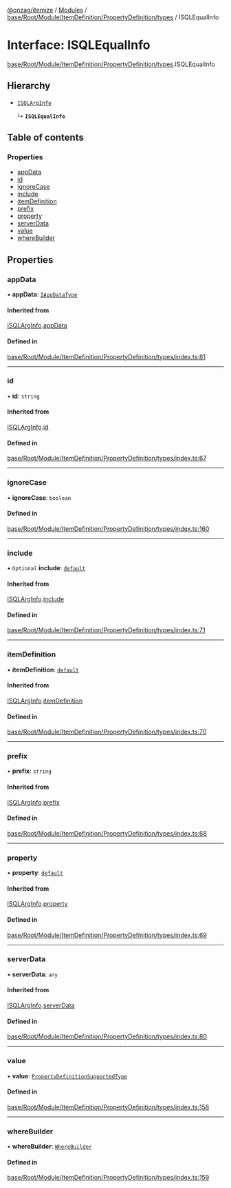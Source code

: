 [@onzag/itemize](../README.md) / [Modules](../modules.md) / [base/Root/Module/ItemDefinition/PropertyDefinition/types](../modules/base_Root_Module_ItemDefinition_PropertyDefinition_types.md) / ISQLEqualInfo

# Interface: ISQLEqualInfo

[base/Root/Module/ItemDefinition/PropertyDefinition/types](../modules/base_Root_Module_ItemDefinition_PropertyDefinition_types.md).ISQLEqualInfo

## Hierarchy

- [`ISQLArgInfo`](base_Root_Module_ItemDefinition_PropertyDefinition_types.ISQLArgInfo.md)

  ↳ **`ISQLEqualInfo`**

## Table of contents

### Properties

- [appData](base_Root_Module_ItemDefinition_PropertyDefinition_types.ISQLEqualInfo.md#appdata)
- [id](base_Root_Module_ItemDefinition_PropertyDefinition_types.ISQLEqualInfo.md#id)
- [ignoreCase](base_Root_Module_ItemDefinition_PropertyDefinition_types.ISQLEqualInfo.md#ignorecase)
- [include](base_Root_Module_ItemDefinition_PropertyDefinition_types.ISQLEqualInfo.md#include)
- [itemDefinition](base_Root_Module_ItemDefinition_PropertyDefinition_types.ISQLEqualInfo.md#itemdefinition)
- [prefix](base_Root_Module_ItemDefinition_PropertyDefinition_types.ISQLEqualInfo.md#prefix)
- [property](base_Root_Module_ItemDefinition_PropertyDefinition_types.ISQLEqualInfo.md#property)
- [serverData](base_Root_Module_ItemDefinition_PropertyDefinition_types.ISQLEqualInfo.md#serverdata)
- [value](base_Root_Module_ItemDefinition_PropertyDefinition_types.ISQLEqualInfo.md#value)
- [whereBuilder](base_Root_Module_ItemDefinition_PropertyDefinition_types.ISQLEqualInfo.md#wherebuilder)

## Properties

### appData

• **appData**: [`IAppDataType`](server.IAppDataType.md)

#### Inherited from

[ISQLArgInfo](base_Root_Module_ItemDefinition_PropertyDefinition_types.ISQLArgInfo.md).[appData](base_Root_Module_ItemDefinition_PropertyDefinition_types.ISQLArgInfo.md#appdata)

#### Defined in

[base/Root/Module/ItemDefinition/PropertyDefinition/types/index.ts:81](https://github.com/onzag/itemize/blob/f2db74a5/base/Root/Module/ItemDefinition/PropertyDefinition/types/index.ts#L81)

___

### id

• **id**: `string`

#### Inherited from

[ISQLArgInfo](base_Root_Module_ItemDefinition_PropertyDefinition_types.ISQLArgInfo.md).[id](base_Root_Module_ItemDefinition_PropertyDefinition_types.ISQLArgInfo.md#id)

#### Defined in

[base/Root/Module/ItemDefinition/PropertyDefinition/types/index.ts:67](https://github.com/onzag/itemize/blob/f2db74a5/base/Root/Module/ItemDefinition/PropertyDefinition/types/index.ts#L67)

___

### ignoreCase

• **ignoreCase**: `boolean`

#### Defined in

[base/Root/Module/ItemDefinition/PropertyDefinition/types/index.ts:160](https://github.com/onzag/itemize/blob/f2db74a5/base/Root/Module/ItemDefinition/PropertyDefinition/types/index.ts#L160)

___

### include

• `Optional` **include**: [`default`](../classes/base_Root_Module_ItemDefinition_Include.default.md)

#### Inherited from

[ISQLArgInfo](base_Root_Module_ItemDefinition_PropertyDefinition_types.ISQLArgInfo.md).[include](base_Root_Module_ItemDefinition_PropertyDefinition_types.ISQLArgInfo.md#include)

#### Defined in

[base/Root/Module/ItemDefinition/PropertyDefinition/types/index.ts:71](https://github.com/onzag/itemize/blob/f2db74a5/base/Root/Module/ItemDefinition/PropertyDefinition/types/index.ts#L71)

___

### itemDefinition

• **itemDefinition**: [`default`](../classes/base_Root_Module_ItemDefinition.default.md)

#### Inherited from

[ISQLArgInfo](base_Root_Module_ItemDefinition_PropertyDefinition_types.ISQLArgInfo.md).[itemDefinition](base_Root_Module_ItemDefinition_PropertyDefinition_types.ISQLArgInfo.md#itemdefinition)

#### Defined in

[base/Root/Module/ItemDefinition/PropertyDefinition/types/index.ts:70](https://github.com/onzag/itemize/blob/f2db74a5/base/Root/Module/ItemDefinition/PropertyDefinition/types/index.ts#L70)

___

### prefix

• **prefix**: `string`

#### Inherited from

[ISQLArgInfo](base_Root_Module_ItemDefinition_PropertyDefinition_types.ISQLArgInfo.md).[prefix](base_Root_Module_ItemDefinition_PropertyDefinition_types.ISQLArgInfo.md#prefix)

#### Defined in

[base/Root/Module/ItemDefinition/PropertyDefinition/types/index.ts:68](https://github.com/onzag/itemize/blob/f2db74a5/base/Root/Module/ItemDefinition/PropertyDefinition/types/index.ts#L68)

___

### property

• **property**: [`default`](../classes/base_Root_Module_ItemDefinition_PropertyDefinition.default.md)

#### Inherited from

[ISQLArgInfo](base_Root_Module_ItemDefinition_PropertyDefinition_types.ISQLArgInfo.md).[property](base_Root_Module_ItemDefinition_PropertyDefinition_types.ISQLArgInfo.md#property)

#### Defined in

[base/Root/Module/ItemDefinition/PropertyDefinition/types/index.ts:69](https://github.com/onzag/itemize/blob/f2db74a5/base/Root/Module/ItemDefinition/PropertyDefinition/types/index.ts#L69)

___

### serverData

• **serverData**: `any`

#### Inherited from

[ISQLArgInfo](base_Root_Module_ItemDefinition_PropertyDefinition_types.ISQLArgInfo.md).[serverData](base_Root_Module_ItemDefinition_PropertyDefinition_types.ISQLArgInfo.md#serverdata)

#### Defined in

[base/Root/Module/ItemDefinition/PropertyDefinition/types/index.ts:80](https://github.com/onzag/itemize/blob/f2db74a5/base/Root/Module/ItemDefinition/PropertyDefinition/types/index.ts#L80)

___

### value

• **value**: [`PropertyDefinitionSupportedType`](../modules/base_Root_Module_ItemDefinition_PropertyDefinition_types.md#propertydefinitionsupportedtype)

#### Defined in

[base/Root/Module/ItemDefinition/PropertyDefinition/types/index.ts:158](https://github.com/onzag/itemize/blob/f2db74a5/base/Root/Module/ItemDefinition/PropertyDefinition/types/index.ts#L158)

___

### whereBuilder

• **whereBuilder**: [`WhereBuilder`](../classes/database_WhereBuilder.WhereBuilder.md)

#### Defined in

[base/Root/Module/ItemDefinition/PropertyDefinition/types/index.ts:159](https://github.com/onzag/itemize/blob/f2db74a5/base/Root/Module/ItemDefinition/PropertyDefinition/types/index.ts#L159)
